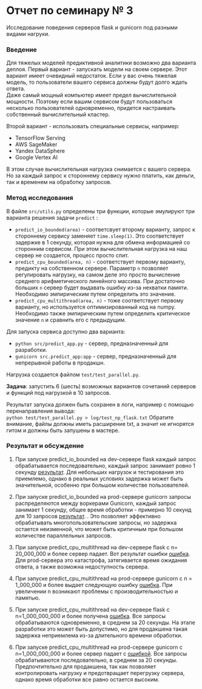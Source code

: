 # Отчет по семинару № 3
Исследование поведения серверов flask и gunicorn под разными видами нагруки.  

### Введение
Для тяжелых моделей предиктивной аналитики возможно два варианта деплоя. 
Первый вариант - запускать модели на своем сервере. 
Этот вариант имеет очевидный недостаток. 
Если у вас очень тяжелая модель, то пользователи вашего сервиса должны будут долго ждать ответа.  
Даже самый мощный компьютер имеет предел вычислительной мощности. 
Поэтому если вашим сервисом будут пользоваться несколько пользователей одновременно, придется настраивать собственный вычислительный кластер. 

Второй вариант - использовать специальные сервисы, например:  
- TensorFlow Serving
- AWS SageMaker
- Yandex DataSphere
- Google Vertex AI

В этом случае вычислительная нагрузка снимается с вашего сервера. 
Но за каждый запрос к стороннему сервису нужно платить, как деньги, так и временем на обработку запросов. 

### Метод исследования
В файле `src/utils.py` определены три функции, которые эмулируют три варианта решения задачи `predict` :
- `predict_io_bounded(area)` - соответсвует второму варианту, запрос к стороннему сервису заменяет `time.sleep(1)`. 
Это соответствует задержке в 1 секунду, которая нужна для обмена информацией со сторонним сервисом. 
При этом вычислительная нагрузка на наш сервер не создается, процесс просто спит. 
- `predict_cpu_bounded(area, n)` - соответствует первому варианту, предикту на собственном сервере. 
Параметр `n` позволяет регулировать нагрузку, на самом деле это просто вычисление среднего арифметического линейного массива. 
При достаточно больших `n` сервер будет выдавать ошибку из-за нехватки памяти. 
Необходимо эмпирическим путем определить это значение. 
- `predict_cpu_multithread(area, n)` - тоже соответствует первому варианту, но используется оптимизированный код на numpy. 
Необходимо также эмпирическим путем определить критическое значение `n` и сравнить его с предыдущим. 

Для запуска сервиса доступно два варианта: 
- `python src/predict_app.py` - сервер, предназначенный для разработки. 
- `gunicorn src.predict_app:app` - сервер, предназначенный для непрерывной работы в продакшн. 

Нагрузка создается файлом `test/test_parallel.py`.  

**Задача**: запустить 6 (шесть) возможных вариантов сочетаний серверов и функций под нагрузкой в 10 запросов. 

Результат запуска должен быть сохранен в логи, например с помощью перенаправления вывода:  
`python test/test_parallel.py > log/test_np_flask.txt` 
Обратите внимание, файлы должны иметь расширение txt, а значит не игнорятся гитом и должны быть запушены в мастере.  

### Результат и обсуждение
1) При запуске predict_io_bounded на dev-сервере flask каждый запрос обрабатывается последовательно, 
каждый запрос занимает ровно 1 секунду [результат](//log/predict_io_bounded_dev.txt). 
Для небольших нагрузок и тестирования это приемлемо, однако в реальных условиях задержка может быть значительной, 
особенно при большом количестве пользователей.

2) При запуске predict_io_bounded на prod-сервере gunicorn запросы распределяются между воркерами Gunicorn, 
каждый запрос занимает 1 секунду, общее время обработки - примерно 10 секунд для 10 запросов [результат](//log/predict_io_bounded_prod.txt). .
Это позволяет эффективно обрабатывать многопользовательские запросы, но задержка остается неизменной, 
что может быть критичным при большом количестве параллельных запросов.

3) При запуске predict_cpu_multithread на dev-сервере flask с n= 20_000_000 и более сервер падает.
Вот результат ошибки [ошибка](//log/predict_cpu_bounded_dev.txt). Для prod-сервера это катастрофа,
затягивается время ожидания ответа, а также возможна недоступность сервера.

4) При запуске predict_cpu_multithread на prod-сервере gunicorn с n = 1_000_000 и более выдает
следующую ошибку [ошибка](//log/predict_cpu_bounded_prod.txt). При увеличении n возникают проблемы
с производительностью и памятью.

5) При запуске predict_cpu_multithread на dev-сервере flask с n=1_000_000_000 и более получена [ошибка](//log/predict_cpu_multithread_dev.txt). 
Все запросы обрабатываются одновременно, в среднем за 20 секунды. 
На этапе разработки это может быть допустимо, но для продакшена такая задержка неприемлема из-за длительного времени обработки.

6) При запуске predict_cpu_multithread на prod-сервере gunicorn с n=1_000_000_000 и более сервер падает
с [ошибкой](//log/predict_cpu_multithread_prod.txt). 
Все запросы обрабатываются последовательно, в среднем за 20 секунды. 
Предпочтительно для продакшена, так как позволяет контролировать нагрузку и предотвращает перегрузку сервера, однако время обработки все равно остается высоким. 
